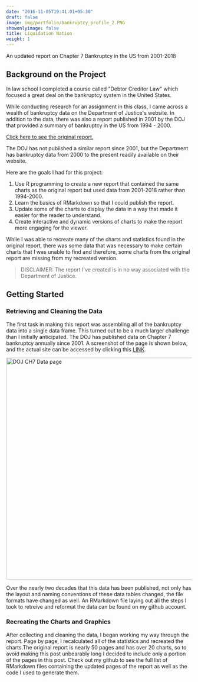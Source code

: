 ```yaml
---
date: "2016-11-05T19:41:01+05:30"
draft: false
image: img/portfolio/bankruptcy_profile_2.PNG
showonlyimage: false
title: Liquidation Nation
weight: 1
---
```


An updated report on Chapter 7 Bankruptcy in the US from 2001-2018
<!--more-->

## Background on the Project 

In law school I completed a course called "Debtor Creditor Law" which focused a great deal on the  bankruptcy system in the United States. 

While conducting research for an assignment in this class, I came across a wealth of bankruptcy data on the Department of Justice's website. In addition to the data, there was also a report published in 2001 by the DOJ that provided a summary of bankruptcy in the US from 1994 - 2000. 

[Click here to see the original report.](https://www.justice.gov/ust/eo/private_trustee/library/chapter07/docs/assetcases/Publicat.pdf)

The DOJ has not published a similar report since 2001, but the Department has bankruptcy data from 2000 to the present readily available on their website.

Here are the goals I had for this project:

1. Use R programming to create a new report that contained the same charts as the original report but used data from 2001-2018 rather than 1994-2000.
2. Learn the basics of RMarkdown so that I could publish the report. 
3. Update some of the charts to display the data in a way that made it easier for the reader to understand. 
4. Create interactive and dynamic versions of charts to make the report more engaging for the viewer. 

While I was able to recreate many of the charts and statistics found in the original report, there was some data that was necessary to make certain charts that I was unable to find and therefore, some charts from the original report are missing from my recreated version. 

> DISCLAIMER: The report I've created is in no way associated with the Department of Justice. 

## Getting Started 

### Retrieving and Cleaning the Data 

The first task in making this report was assembling all of the bankruptcy data into a single data frame. This turned out to be a much larger challenge than I initially anticipated. The DOJ has published data on Chapter 7 bankruptcy annually since 2001. A screenshot of the page is shown below, and the actual site  can be accessed by clicking this [LINK](https://www.justice.gov/ust/bankruptcy-data-statistics/chapter-7-trustee-final-reports). 

<img src="/portfolio/Bankruptcy_files/bankruptcy_data_site.PNG" alt="DOJ CH7 Data page" width="600px" height="600px"/>

Over the nearly two decades that this data has been published, not only has the layout and naming conventions of these data tables changed, the file formats have changed as well. An RMarkdown file laying out all the steps I took to retreive and reformat the data can be found on my github account. 

### Recreating the Charts and Graphics 

After collecting and cleaning the data, I began working my way through the report. Page by page, I recalculated all of the statistics and recreated the charts.The original report is nearly 50 pages and has over 20 charts, so to avoid making this post unbearably long I decided to include only a portion of the pages in this post. Check out my github to see the full list of RMarkdown files containing the updated pages of the report as well as the code I used to generate them. 

